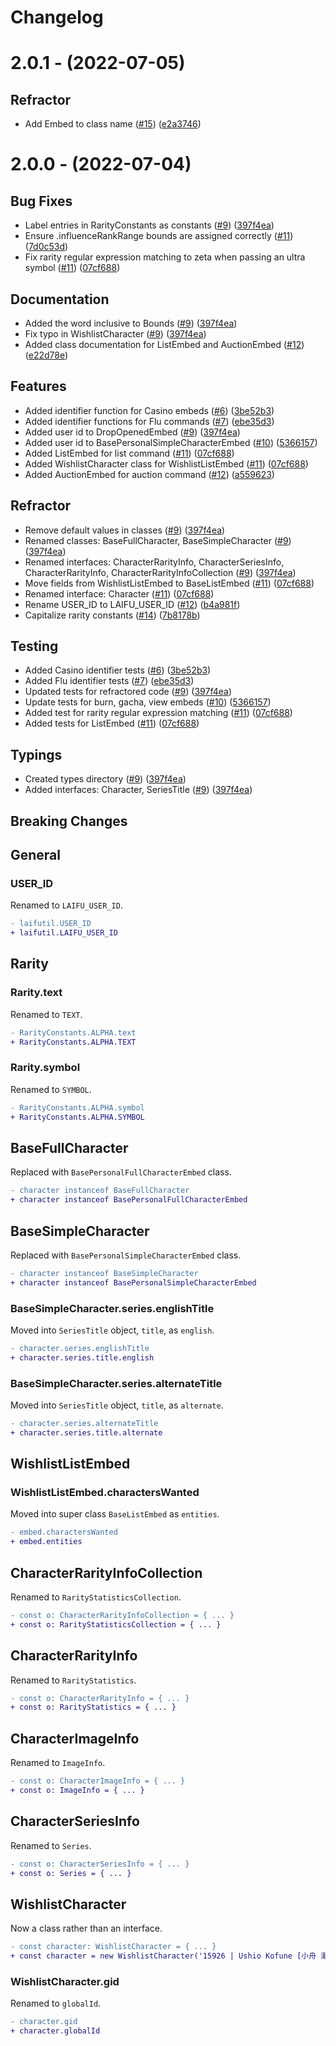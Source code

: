 # Changelog

# 2.0.1 - (2022-07-05)

## Refractor

-   Add Embed to class name ([#15](https://github.com/minidomo/laifutil/pull/15)) ([e2a3746](https://github.com/minidomo/laifutil/commit/e2a37466613195ed460653b951846ce6d234b211))

# 2.0.0 - (2022-07-04)

## Bug Fixes

-   Label entries in RarityConstants as constants ([#9](https://github.com/minidomo/laifutil/pull/9)) ([397f4ea](https://github.com/minidomo/laifutil/commit/397f4ea8e30b3987d5dcc29dd5b2b657f61b2e4d))
-   Ensure .influenceRankRange bounds are assigned correctly ([#11](https://github.com/minidomo/laifutil/pull/11)) ([7d0c53d](https://github.com/minidomo/laifutil/commit/7d0c53d42f9427405e6f5715de0a08d0e677505e))
-   Fix rarity regular expression matching to zeta when passing an ultra symbol ([#11](https://github.com/minidomo/laifutil/pull/11)) ([07cf688](https://github.com/minidomo/laifutil/commit/07cf688aeaa7f20b781dab4bd14d22b6e1ebaf32))

## Documentation

-   Added the word inclusive to Bounds ([#9](https://github.com/minidomo/laifutil/pull/9)) ([397f4ea](https://github.com/minidomo/laifutil/commit/397f4ea8e30b3987d5dcc29dd5b2b657f61b2e4d))
-   Fix typo in WishlistCharacter ([#9](https://github.com/minidomo/laifutil/pull/9)) ([397f4ea](https://github.com/minidomo/laifutil/commit/397f4ea8e30b3987d5dcc29dd5b2b657f61b2e4d))
-   Added class documentation for ListEmbed and AuctionEmbed ([#12](https://github.com/minidomo/laifutil/pull/12)) ([e22d78e](https://github.com/minidomo/laifutil/commit/e22d78e3a087972df1eb7aee4e2fed0123a52763))

## Features

-   Added identifier function for Casino embeds ([#6](https://github.com/minidomo/laifutil/pull/6)) ([3be52b3](https://github.com/minidomo/laifutil/commit/3be52b3ad5da94478130c26fa84e3cfb0da9f3ea))
-   Added identifier functions for Flu commands ([#7](https://github.com/minidomo/laifutil/pull/7)) ([ebe35d3](https://github.com/minidomo/laifutil/commit/ebe35d38c4298d2836e6fcb9668487de126be0ed))
-   Added user id to DropOpenedEmbed ([#9](https://github.com/minidomo/laifutil/pull/9)) ([397f4ea](https://github.com/minidomo/laifutil/commit/397f4ea8e30b3987d5dcc29dd5b2b657f61b2e4d))
-   Added user id to BasePersonalSimpleCharacterEmbed ([#10](https://github.com/minidomo/laifutil/pull/10)) ([5366157](https://github.com/minidomo/laifutil/commit/5366157e37f862a1eb9959f26ea7315f1b98018a))
-   Added ListEmbed for list command ([#11](https://github.com/minidomo/laifutil/pull/11)) ([07cf688](https://github.com/minidomo/laifutil/commit/07cf688aeaa7f20b781dab4bd14d22b6e1ebaf32))
-   Added WishlistCharacter class for WishlistListEmbed ([#11](https://github.com/minidomo/laifutil/pull/11)) ([07cf688](https://github.com/minidomo/laifutil/commit/07cf688aeaa7f20b781dab4bd14d22b6e1ebaf32))
-   Added AuctionEmbed for auction command ([#12](https://github.com/minidomo/laifutil/pull/12)) ([a559623](https://github.com/minidomo/laifutil/commit/a559623c0f6d64051afefa7ac5a223718a537436))

## Refractor

-   Remove default values in classes ([#9](https://github.com/minidomo/laifutil/pull/9)) ([397f4ea](https://github.com/minidomo/laifutil/commit/397f4ea8e30b3987d5dcc29dd5b2b657f61b2e4d))
-   Renamed classes: BaseFullCharacter, BaseSimpleCharacter ([#9](https://github.com/minidomo/laifutil/pull/9)) ([397f4ea](https://github.com/minidomo/laifutil/commit/397f4ea8e30b3987d5dcc29dd5b2b657f61b2e4d))
-   Renamed interfaces: CharacterRarityInfo, CharacterSeriesInfo, CharacterRarityInfo, CharacterRarityInfoCollection ([#9](https://github.com/minidomo/laifutil/pull/9)) ([397f4ea](https://github.com/minidomo/laifutil/commit/397f4ea8e30b3987d5dcc29dd5b2b657f61b2e4d))
-   Move fields from WishlistListEmbed to BaseListEmbed ([#11](https://github.com/minidomo/laifutil/pull/11)) ([07cf688](https://github.com/minidomo/laifutil/commit/07cf688aeaa7f20b781dab4bd14d22b6e1ebaf32))
-   Renamed interface: Character ([#11](https://github.com/minidomo/laifutil/pull/11)) ([07cf688](https://github.com/minidomo/laifutil/commit/07cf688aeaa7f20b781dab4bd14d22b6e1ebaf32))
-   Rename USER_ID to LAIFU_USER_ID ([#12](https://github.com/minidomo/laifutil/pull/12)) ([b4a981f](https://github.com/minidomo/laifutil/commit/b4a981fc177b1250e1a5ee94f7d4170986e07816))
-   Capitalize rarity constants ([#14](https://github.com/minidomo/laifutil/pull/14)) ([7b8178b](https://github.com/minidomo/laifutil/commit/7b8178bc86db1befcfb51b527d9898a5dbe48bf9))

## Testing

-   Added Casino identifier tests ([#6](https://github.com/minidomo/laifutil/pull/6)) ([3be52b3](https://github.com/minidomo/laifutil/commit/3be52b3ad5da94478130c26fa84e3cfb0da9f3ea))
-   Added Flu identifier tests ([#7](https://github.com/minidomo/laifutil/pull/7)) ([ebe35d3](https://github.com/minidomo/laifutil/commit/ebe35d38c4298d2836e6fcb9668487de126be0ed))
-   Updated tests for refractored code ([#9](https://github.com/minidomo/laifutil/pull/9)) ([397f4ea](https://github.com/minidomo/laifutil/commit/397f4ea8e30b3987d5dcc29dd5b2b657f61b2e4d))
-   Update tests for burn, gacha, view embeds ([#10](https://github.com/minidomo/laifutil/pull/10)) ([5366157](https://github.com/minidomo/laifutil/commit/5366157e37f862a1eb9959f26ea7315f1b98018a))
-   Added test for rarity regular expression matching ([#11](https://github.com/minidomo/laifutil/pull/11)) ([07cf688](https://github.com/minidomo/laifutil/commit/07cf688aeaa7f20b781dab4bd14d22b6e1ebaf32))
-   Added tests for ListEmbed ([#11](https://github.com/minidomo/laifutil/pull/11)) ([07cf688](https://github.com/minidomo/laifutil/commit/07cf688aeaa7f20b781dab4bd14d22b6e1ebaf32))

## Typings

-   Created types directory ([#9](https://github.com/minidomo/laifutil/pull/9)) ([397f4ea](https://github.com/minidomo/laifutil/commit/397f4ea8e30b3987d5dcc29dd5b2b657f61b2e4d))
-   Added interfaces: Character, SeriesTitle ([#9](https://github.com/minidomo/laifutil/pull/9)) ([397f4ea](https://github.com/minidomo/laifutil/commit/397f4ea8e30b3987d5dcc29dd5b2b657f61b2e4d))

## Breaking Changes

## General

### USER_ID

Renamed to `LAIFU_USER_ID`.

```diff
- laifutil.USER_ID
+ laifutil.LAIFU_USER_ID
```

## Rarity

### Rarity.text

Renamed to `TEXT`.

```diff
- RarityConstants.ALPHA.text
+ RarityConstants.ALPHA.TEXT
```

### Rarity.symbol

Renamed to `SYMBOL`.

```diff
- RarityConstants.ALPHA.symbol
+ RarityConstants.ALPHA.SYMBOL
```

## BaseFullCharacter

Replaced with `BasePersonalFullCharacterEmbed` class.

```diff
- character instanceof BaseFullCharacter
+ character instanceof BasePersonalFullCharacterEmbed
```

## BaseSimpleCharacter

Replaced with `BasePersonalSimpleCharacterEmbed` class.

```diff
- character instanceof BaseSimpleCharacter
+ character instanceof BasePersonalSimpleCharacterEmbed
```

### BaseSimpleCharacter.series.englishTitle

Moved into `SeriesTitle` object, `title`, as `english`.

```diff
- character.series.englishTitle
+ character.series.title.english
```

### BaseSimpleCharacter.series.alternateTitle

Moved into `SeriesTitle` object, `title`, as `alternate`.

```diff
- character.series.alternateTitle
+ character.series.title.alternate
```

## WishlistListEmbed

### WishlistListEmbed.charactersWanted

Moved into super class `BaseListEmbed` as `entities`.

```diff
- embed.charactersWanted
+ embed.entities
```

## CharacterRarityInfoCollection

Renamed to `RarityStatisticsCollection`.

```diff
- const o: CharacterRarityInfoCollection = { ... }
+ const o: RarityStatisticsCollection = { ... }
```

## CharacterRarityInfo

Renamed to `RarityStatistics`.

```diff
- const o: CharacterRarityInfo = { ... }
+ const o: RarityStatistics = { ... }
```

## CharacterImageInfo

Renamed to `ImageInfo`.

```diff
- const o: CharacterImageInfo = { ... }
+ const o: ImageInfo = { ... }
```

## CharacterSeriesInfo

Renamed to `Series`.

```diff
- const o: CharacterSeriesInfo = { ... }
+ const o: Series = { ... }
```

## WishlistCharacter

Now a class rather than an interface.

```diff
- const character: WishlistCharacter = { ... }
+ const character = new WishlistCharacter('15926 | Ushio Kofune [小舟 潮]・27:inf:')
```

### WishlistCharacter.gid

Renamed to `globalId`.

```diff
- character.gid
+ character.globalId
```
